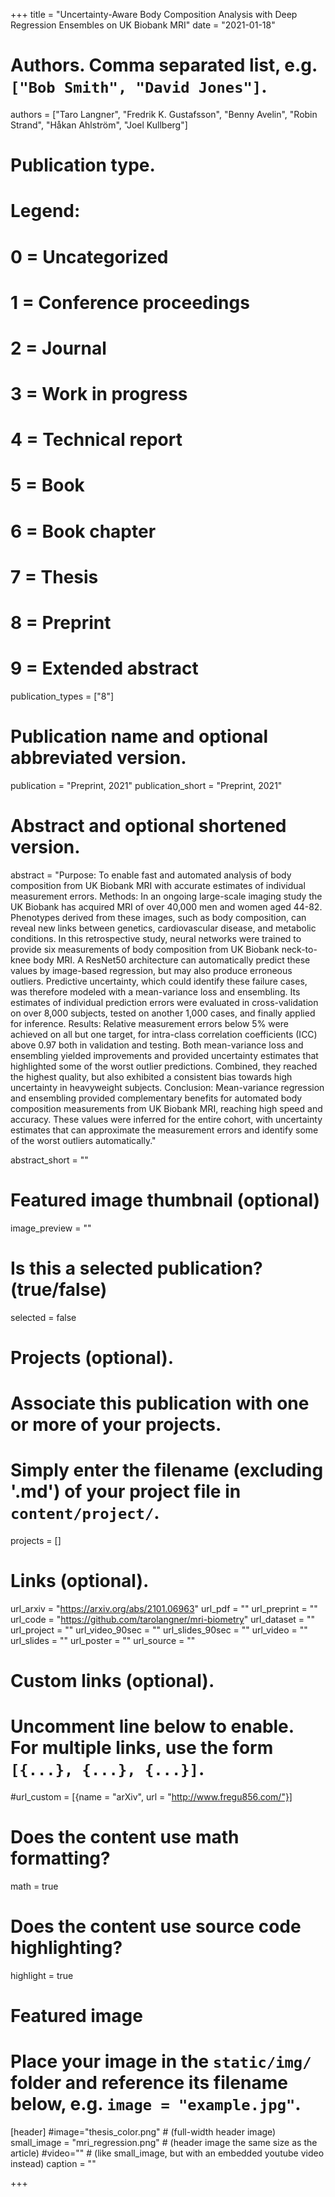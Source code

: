 +++
title = "Uncertainty-Aware Body Composition Analysis with Deep Regression Ensembles on UK Biobank MRI"
date = "2021-01-18"

# Authors. Comma separated list, e.g. `["Bob Smith", "David Jones"]`.
authors = ["Taro Langner", "Fredrik K. Gustafsson", "Benny Avelin", "Robin Strand", "Håkan Ahlström", "Joel Kullberg"]

# Publication type.
# Legend:
# 0 = Uncategorized
# 1 = Conference proceedings
# 2 = Journal
# 3 = Work in progress
# 4 = Technical report
# 5 = Book
# 6 = Book chapter
# 7 = Thesis
# 8 = Preprint
# 9 = Extended abstract
publication_types = ["8"]

# Publication name and optional abbreviated version.
publication = "Preprint, 2021"
publication_short = "Preprint, 2021"

# Abstract and optional shortened version.
abstract = "Purpose: To enable fast and automated analysis of body composition from UK Biobank MRI with accurate estimates of individual measurement errors. Methods: In an ongoing large-scale imaging study the UK Biobank has acquired MRI of over 40,000 men and women aged 44-82. Phenotypes derived from these images, such as body composition, can reveal new links between genetics, cardiovascular disease, and metabolic conditions. In this retrospective study, neural networks were trained to provide six measurements of body composition from UK Biobank neck-to-knee body MRI. A ResNet50 architecture can automatically predict these values by image-based regression, but may also produce erroneous outliers. Predictive uncertainty, which could identify these failure cases, was therefore modeled with a mean-variance loss and ensembling. Its estimates of individual prediction errors were evaluated in cross-validation on over 8,000 subjects, tested on another 1,000 cases, and finally applied for inference. Results: Relative measurement errors below 5% were achieved on all but one target, for intra-class correlation coefficients (ICC) above 0.97 both in validation and testing. Both mean-variance loss and ensembling yielded improvements and provided uncertainty estimates that highlighted some of the worst outlier predictions. Combined, they reached the highest quality, but also exhibited a consistent bias towards high uncertainty in heavyweight subjects. Conclusion: Mean-variance regression and ensembling provided complementary benefits for automated body composition measurements from UK Biobank MRI, reaching high speed and accuracy. These values were inferred for the entire cohort, with uncertainty estimates that can approximate the measurement errors and identify some of the worst outliers automatically."

abstract_short = ""

# Featured image thumbnail (optional)
image_preview = ""

# Is this a selected publication? (true/false)
selected = false

# Projects (optional).
#   Associate this publication with one or more of your projects.
#   Simply enter the filename (excluding '.md') of your project file in `content/project/`.
projects = []

# Links (optional).
url_arxiv = "https://arxiv.org/abs/2101.06963"
url_pdf = ""
url_preprint = ""
url_code = "https://github.com/tarolangner/mri-biometry"
url_dataset = ""
url_project = ""
url_video_90sec = ""
url_slides_90sec = ""
url_video = ""
url_slides = ""
url_poster = ""
url_source = ""

# Custom links (optional).
#   Uncomment line below to enable. For multiple links, use the form `[{...}, {...}, {...}]`.
#url_custom = [{name = "arXiv", url = "http://www.fregu856.com/"}]

# Does the content use math formatting?
math = true

# Does the content use source code highlighting?
highlight = true

# Featured image
# Place your image in the `static/img/` folder and reference its filename below, e.g. `image = "example.jpg"`.
[header]
#image="thesis_color.png" # (full-width header image)
small_image = "mri_regression.png" # (header image the same size as the article)
#video="" # (like small_image, but with an embedded youtube video instead)
caption = ""

+++

